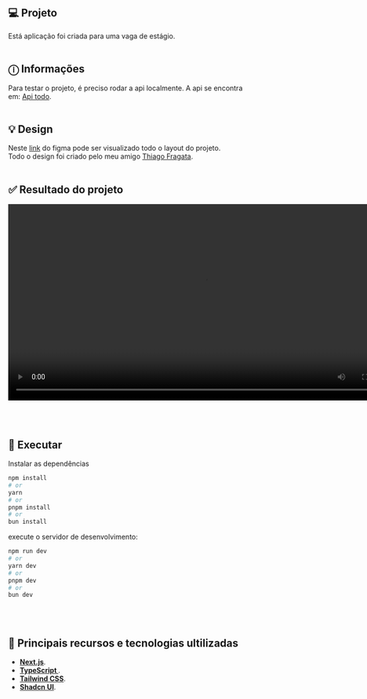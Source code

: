 ## 💻 Projeto

Está aplicação foi criada para uma vaga de estágio. <br><br>

## ⓘ Informações

Para testar o projeto, é preciso rodar a api localmente.
A api se encontra em: [Api todo](https://github.com/WillianMedeiros14/todo-bemol-api). <br><br>

## 💡 Design

Neste [link](<https://www.figma.com/design/yVsSUgE6e2yXsbQoxkOE61/To-Do-Bemol-(Copy)?node-id=0-1&t=SJRNEwwKocRUHHG0-0>) do figma pode ser visualizado todo o layout do projeto. <br>
Todo o design foi criado pelo meu amigo [Thiago Fragata](https://www.linkedin.com/in/thiagohenriquefragata). <br><br>

## ✅ Resultado do projeto

<div style="text-align: center;">
    <video width="800" controls>
        <source src="resultProject/resultProject.mp4" type="video/mp4">
    </video>
</div>

<br><br>

## 🎲 Executar

Instalar as dependências

```bash
npm install
# or
yarn
# or
pnpm install
# or
bun install
```

execute o servidor de desenvolvimento:

```bash
npm run dev
# or
yarn dev
# or
pnpm dev
# or
bun dev
```

<br><br>

## 🚀 Principais recursos e tecnologias ultilizadas

- **[Next.js](https://nextjs.org/)**.
- **[TypeScript ](https://www.typescriptlang.org/)**.
- **[Tailwind CSS](https://tailwindcss.com/)**.
- **[Shadcn UI](https://ui.shadcn.com/)**.
